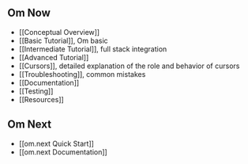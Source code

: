 ## Om Now

* [[Conceptual Overview]]
* [[Basic Tutorial]], Om basic
* [[Intermediate Tutorial]], full stack integration
* [[Advanced Tutorial]]
* [[Cursors]], detailed explanation of the role and behavior of cursors
* [[Troubleshooting]], common mistakes
* [[Documentation]]
* [[Testing]]
* [[Resources]]

## Om Next

* [[om.next Quick Start]]
* [[om.next Documentation]]